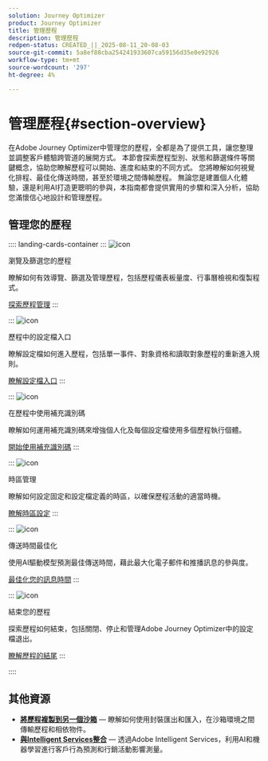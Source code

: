 ```yaml
---
solution: Journey Optimizer
product: Journey Optimizer
title: 管理歷程
description: 管理歷程
redpen-status: CREATED_||_2025-08-11_20-08-03
source-git-commit: 5a8ef88cba254241933607ca59156d35e0e92926
workflow-type: tm+mt
source-wordcount: '297'
ht-degree: 4%

---
```



# 管理歷程{#section-overview}

在Adobe Journey Optimizer中管理您的歷程，全都是為了提供工具，讓您整理並調整客戶體驗跨管道的展開方式。 本節會探索歷程型別、狀態和篩選條件等關鍵概念，協助您瞭解歷程可以開始、進度和結束的不同方式。 您將瞭解如何視覺化排程、最佳化傳送時間，甚至於環境之間傳輸歷程。 無論您是建置個人化體驗，還是利用AI打造更聰明的參與，本指南都會提供實用的步驟和深入分析，協助您滿懷信心地設計和管理歷程。

## 管理您的歷程

:::: landing-cards-container
:::
![icon](https://cdn.experienceleague.adobe.com/icons/list-check.svg)

瀏覽及篩選您的歷程

瞭解如何有效導覽、篩選及管理歷程，包括歷程儀表板量度、行事曆檢視和復製程式。

[探索歷程管理](../using/building-journeys/journey-ui.md)
:::

:::
![icon](https://cdn.experienceleague.adobe.com/icons/circle-play.svg)

歷程中的設定檔入口

瞭解設定檔如何進入歷程，包括單一事件、對象資格和讀取對象歷程的重新進入規則。

[瞭解設定檔入口](../using/building-journeys/entry-management.md)
:::

:::
![icon](https://cdn.experienceleague.adobe.com/icons/bullseye.svg)

在歷程中使用補充識別碼

瞭解如何運用補充識別碼來增強個人化及每個設定檔使用多個歷程執行個體。

[開始使用補充識別碼](../using/building-journeys/supplemental-identifier.md)
:::

:::
![icon](https://cdn.experienceleague.adobe.com/icons/gear.svg)

時區管理

瞭解如何設定固定和設定檔定義的時區，以確保歷程活動的適當時機。

[瞭解時區設定](../using/building-journeys/timezone-management.md)
:::

:::
![icon](https://cdn.experienceleague.adobe.com/icons/chart-line.svg)

傳送時間最佳化

使用AI驅動模型預測最佳傳送時間，藉此最大化電子郵件和推播訊息的參與度。

[最佳化您的訊息時間](../using/building-journeys/send-time-optimization.md)
:::

:::
![icon](https://cdn.experienceleague.adobe.com/icons/circle-play.svg)

結束您的歷程

探索歷程如何結束，包括關閉、停止和管理Adobe Journey Optimizer中的設定檔退出。

[瞭解歷程的結尾](../using/building-journeys/end-journey.md)
:::

::::


## 其他資源

- **[將歷程複製到另一個沙箱](../using/building-journeys/copy-to-sandbox.md)** — 瞭解如何使用封裝匯出和匯入，在沙箱環境之間傳輸歷程和相依物件。
- **[與Intelligent Services整合](../using/building-journeys/ai-services-overview.md)** — 透過Adobe Intelligent Services，利用AI和機器學習進行客戶行為預測和行銷活動影響測量。
